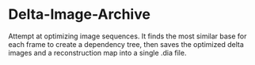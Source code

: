 # Delta-Image-Archive
Attempt at optimizing image sequences. It finds the most similar base for each frame to create a dependency tree, then saves the optimized delta images and a reconstruction map into a single .dia file.
